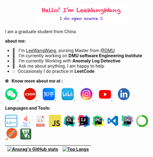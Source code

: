 <!--
**LeeWangWang/LeeWangWang** is a ✨ _special_ ✨ repository because its `README.md` (this file) appears on your GitHub profile.

Here are some ideas to get you started:

- 🔭 I’m currently working on ...
- 🌱 I’m currently learning ...
- 👯 I’m looking to collaborate on ...
- 🤔 I’m looking for help with ...
- 💬 Ask me about ...
- 📫 How to reach me: ...
- 😄 Pronouns: ...
- ⚡ Fun fact: ...
-->

<p align="center"><a href="https://github.com/LeeWangWang"><img width="60%" src="./images/mylogo.png" /></a></p>

I am a graduate student from China

**about me:**
- 🏫 &nbsp; I'm [LeeWangWang](https://github.com/LeeWangWang), pursing Master from <a href="https://www.dlmu.edu.cn/">@DMU  </a>
- 🔭 &nbsp;  I’m currently working on  **DMU software Engineering Institute**
- 🌱 &nbsp; I’m currently Working with **Anomaly Log Detective**
- 💬 &nbsp; Ask me about anything, I am happy to help
- 💡 &nbsp;Occasionaly I do practice in **LeetCode**

**🌐 &nbsp; Know more about me at :**

<p align="left">
  <a href= "" target="_blank" alt="WeChat" title="WeChat">
    <img src="./images/wechat.jpg" width="40px"/>
  </a>
  &emsp;
  <a href="https://blog.csdn.net/weixin_42562514" target="_blank" alt="CSDN" title="CSDN">
    <img src="./images/csdn.png" width="40px"/>
  </a>
  &emsp;
  <a href="https://www.zhihu.com/people/ai-xue-xi-de-wang-85" target="_blank" alt="Zhihu" title="Zhihu">
    <img src="./images/zhihu.png" width="40px"/>
  </a>
  &emsp;
  <a href="https://space.bilibili.com/358615147" target="_blank" alt="Bilibili" title="Bilibili">
    <img src="./images/bilibili.jpeg" width="40px"/>
  </a> 
  &emsp;
  <a href= "https://www.instagram.com/liwang1224/" alt="Instagram" title="Instagram">
    <img src="./images/instagram.jpg" width="40px"/>
  </a>
  &emsp;
  <a href="https://www.youtube.com/channel/UCMXXUcTxS4xA8GCnYu8u0dA" target="_blank" alt="YouTube" title="YouTube">
    <img src="./images/youtube.png" width="40px"/>
  </a>
  &emsp;
  <a href="https://www.linkedin.com/in/%E6%97%BA%E6%97%BA-%E6%9D%8E-044a6b1b1/" alt="LinkedIn" title="LinkedIn">
    <img src="./images/linkedin.jpg" width="40px"/>
  </a>
</p>

**Languages and Tools:**
<p><img src="./images/c&c++.png" width="40px"> &nbsp;<img src="./images/java.png" width="40px"> &nbsp;<img src="./images/html.png" width="40px"> &nbsp;<img src="./images/javascript.png" width="40px"> &nbsp;<img src="./images/clion.jpeg" width="40px"> &nbsp;<img src="./images/idea.jpeg" width="40px"> &nbsp;<img src="./images/pycharm.jpeg" width="40px"> &nbsp;<img src="./images/visualstudiocode.jpeg" width="40px"> &nbsp;<img src="./images/datagrip.jpeg" width="40px"> &nbsp;<img src="./images/anaconda.jpeg" width="40px"> &nbsp;<img src="./images/postman.jpeg" width="40px"> &nbsp;<img src="./images/kile5.png" width="40px"> &nbsp;</p>

| [![Anurag's GitHub stats](https://github-readme-stats.vercel.app/api?username=LeeWangWang&show_icons=true&theme=radical)](https://github.com/LeeWangWang/LeeWangWang) | [![Top Langs](https://github-readme-stats.vercel.app/api/top-langs/?username=LeeWangWang&show_icons=true&theme=highcontrast)](https://github.com/LeeWangWang/LeeWangWang) | 
| ------------- | ------------- |

